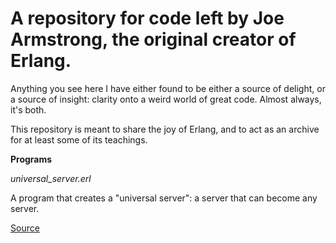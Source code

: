 # A repository for code left by Joe Armstrong, the original creator of Erlang. 

Anything you see here I have either found to be either a source of delight, or a source of insight: clarity onto a weird world of great code. Almost always, it's both.

This repository is meant to share the joy of Erlang, and to act as an archive for at least some of its teachings.

**Programs**

*universal_server.erl*

A program that creates a "universal server": a server that can become any server.

[Source](https://joearms.github.io/#Draft%20of%20'%2Fcode%2Ffav1.erl')
